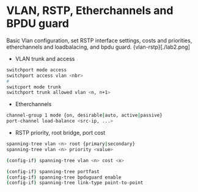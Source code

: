 # VLAN, RSTP, Etherchannels and BPDU guard 

Basic Vlan configuration, set RSTP interface settings, costs and priorities, etherchannels and loadbalacing, and bpdu guard.
{vlan-rstp}[./lab2.png]

- VLAN trunk and access
```bash
switchport mode access
switchport access vlan <nbr>
#
switcport mode trunk 
switchport trunk allowed vlan <n, n+1>
```

- Etherchannels
```bash
channel-group 1 mode {on, desirable|auto, active|passive}
port-channel load-balance <src-ip, ...>
```

- RSTP priority, root bridge, port cost
```bash
spanning-tree vlan <n> root {primary|secondary}
spanning-tree vlan <n> priority <value>

(config-if) spanning-tree vlan <n> cost <x>

(config-if) spanning-tree portfast
(config-if) spanning-tree bpduguard enable
(config-if) spanning-tree link-type point-to-point
```



